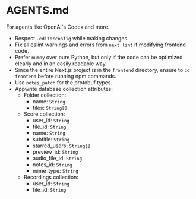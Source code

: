 # AGENTS.md

For agents like OpenAI's Codex and more.

- Respect `.editorconfig` while making changes.
- Fix all eslint warnings and errors from `next lint` if modifying frontend code.
- Prefer `numpy` over pure Python, but only if the code can be optimized clearly
  and in an easily readable way.
- Since the entire Next.js project is in the `frontend` directory, ensure to
  `cd frontend` before running npm commands.
- Use `notes_patch` for the protobuf types.
- Appwrite database collection attributes:
  - Folder collection:
    - name: `String`
    - files: `String[]`
  - Score collection:
    - user_id: `String`
    - file_id: `String`
    - name: `String`
    - subtitle: `String`
    - starred_users: `String[]`
    - preview_id: `String`
    - audio_file_id: `String`
    - notes_id: `String`
    - mime_type: `String`
  - Recordings collection:
    - user_id: `String`
    - file_id: `String`
